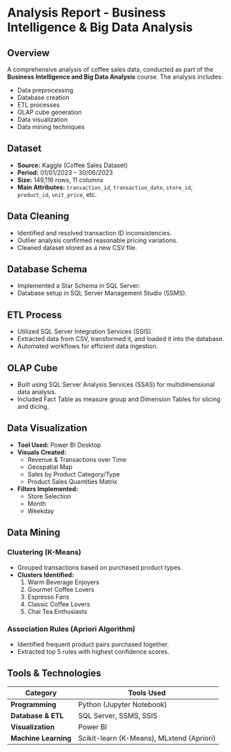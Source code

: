 # Analysis Report - Business Intelligence & Big Data Analysis

## Overview
Α comprehensive analysis of coffee sales data, conducted as part of the **Business Intelligence and Big Data Analysis** course. The analysis includes:
- Data preprocessing
- Database creation
- ETL processes
- OLAP cube generation
- Data visualization
- Data mining techniques

## Dataset
- **Source:** Kaggle (Coffee Sales Dataset)
- **Period:** 01/01/2023 – 30/06/2023
- **Size:** 149,116 rows, 11 columns
- **Main Attributes:** `transaction_id`, `transaction_date`, `store_id`, `product_id`, `unit_price`, etc.

## Data Cleaning
- Identified and resolved transaction ID inconsistencies.
- Outlier analysis confirmed reasonable pricing variations.
- Cleaned dataset stored as a new CSV file.

## Database Schema
- Implemented a Star Schema in SQL Server:
- Database setup in SQL Server Management Studio (SSMS).

## ETL Process
- Utilized SQL Server Integration Services (SSIS).
- Extracted data from CSV, transformed it, and loaded it into the database.
- Automated workflows for efficient data ingestion.

## OLAP Cube
- Built using SQL Server Analysis Services (SSAS) for multidimensional data analysis.
- Included Fact Table as measure group and Dimension Tables for slicing and dicing.

## Data Visualization
- **Tool Used:** Power BI Desktop
- **Visuals Created:**
  - Revenue & Transactions over Time
  - Geospatial Map
  - Sales by Product Category/Type
  - Product Sales Quantities Matrix
- **Filters Implemented:**
  - Store Selection
  - Month
  - Weekday

## Data Mining
### Clustering (K-Means)
- Grouped transactions based on purchased product types.
- **Clusters Identified:**
  1. Warm Beverage Enjoyers
  2. Gourmet Coffee Lovers
  3. Espresso Fans
  4. Classic Coffee Lovers
  5. Chai Tea Enthusiasts

### Association Rules (Apriori Algorithm)
- Identified frequent product pairs purchased together.
- Extracted top 5 rules with highest confidence scores.

## Tools & Technologies
| Category         | Tools Used |
|-----------------|------------|
| **Programming** | Python (Jupyter Notebook) |
| **Database & ETL** | SQL Server, SSMS, SSIS |
| **Visualization** | Power BI |
| **Machine Learning** | Scikit-learn (K-Means), MLxtend (Apriori) |
